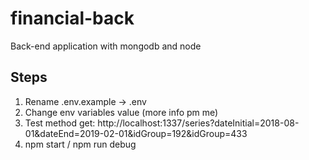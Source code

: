 # financial-back
Back-end application with mongodb and node

## Steps
1. Rename .env.example -> .env
2. Change env variables value (more info pm me)
3. Test method get: http://localhost:1337/series?dateInitial=2018-08-01&dateEnd=2019-02-01&idGroup=192&idGroup=433
4. npm start / npm run debug

